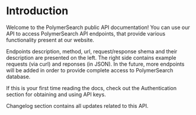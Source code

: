 # Introduction

Welcome to the PolymerSearch public API documentation! You can use our API to access PolymerSearch API endpoints, that provide various functionality present at our website.

Endpoints description, method, url, request/response shema and their description are presented on the left. The right side contains example requests (via curl) and reponses (in JSON). In the future, more endpoints will be added in order to provide complete access to PolymerSearch database.

If this is your first time reading the docs, check out the Authentication section for obtaining and using API keys.

Changelog section contains all updates related to this API.